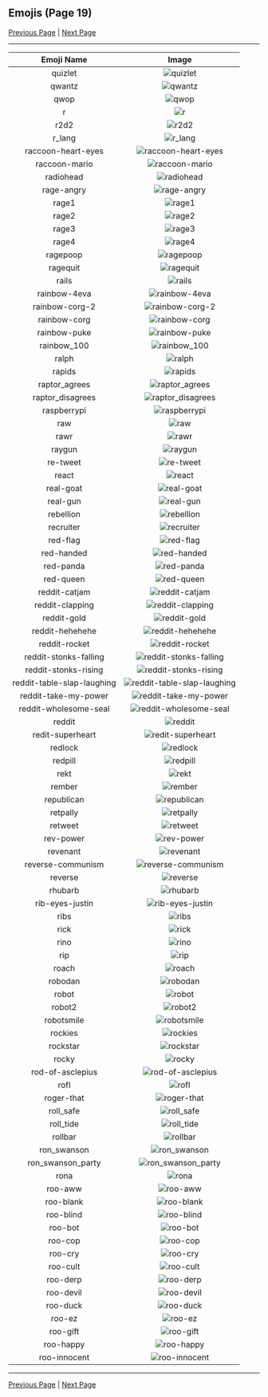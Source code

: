 
  ## Emojis (Page 19)

  [Previous Page](/docs/denverdevs/page-p-0018.md)
   | [Next Page](/docs/denverdevs/page-r-0020.md)

  <hr />

  |Emoji Name|Image|
  | :-: | :-: |
  |quizlet| ![quizlet](/emojis/denverdevs/quizlet.png)|
  |qwantz| ![qwantz](/emojis/denverdevs/qwantz.png)|
  |qwop| ![qwop](/emojis/denverdevs/qwop.png)|
  |r| ![r](/emojis/denverdevs/r.jpg)|
  |r2d2| ![r2d2](/emojis/denverdevs/r2d2.gif)|
  |r_lang| ![r_lang](/emojis/denverdevs/r_lang.png)|
  |raccoon-heart-eyes| ![raccoon-heart-eyes](/emojis/denverdevs/raccoon-heart-eyes.png)|
  |raccoon-mario| ![raccoon-mario](/emojis/denverdevs/raccoon-mario.gif)|
  |radiohead| ![radiohead](/emojis/denverdevs/radiohead.png)|
  |rage-angry| ![rage-angry](/emojis/denverdevs/rage-angry.png)|
  |rage1| ![rage1](/emojis/denverdevs/rage1.png)|
  |rage2| ![rage2](/emojis/denverdevs/rage2.png)|
  |rage3| ![rage3](/emojis/denverdevs/rage3.png)|
  |rage4| ![rage4](/emojis/denverdevs/rage4.png)|
  |ragepoop| ![ragepoop](/emojis/denverdevs/ragepoop.png)|
  |ragequit| ![ragequit](/emojis/denverdevs/ragequit.png)|
  |rails| ![rails](/emojis/denverdevs/rails.png)|
  |rainbow-4eva| ![rainbow-4eva](/emojis/denverdevs/rainbow-4eva.gif)|
  |rainbow-corg-2| ![rainbow-corg-2](/emojis/denverdevs/rainbow-corg-2.gif)|
  |rainbow-corg| ![rainbow-corg](/emojis/denverdevs/rainbow-corg.gif)|
  |rainbow-puke| ![rainbow-puke](/emojis/denverdevs/rainbow-puke.jpg)|
  |rainbow_100| ![rainbow_100](/emojis/denverdevs/rainbow_100.gif)|
  |ralph| ![ralph](/emojis/denverdevs/ralph.jpg)|
  |rapids| ![rapids](/emojis/denverdevs/rapids.png)|
  |raptor_agrees| ![raptor_agrees](/emojis/denverdevs/raptor_agrees.gif)|
  |raptor_disagrees| ![raptor_disagrees](/emojis/denverdevs/raptor_disagrees.gif)|
  |raspberrypi| ![raspberrypi](/emojis/denverdevs/raspberrypi.png)|
  |raw| ![raw](/emojis/denverdevs/raw.png)|
  |rawr| ![rawr](/emojis/denverdevs/rawr.png)|
  |raygun| ![raygun](/emojis/denverdevs/raygun.png)|
  |re-tweet| ![re-tweet](/emojis/denverdevs/re-tweet.png)|
  |react| ![react](/emojis/denverdevs/react.png)|
  |real-goat| ![real-goat](/emojis/denverdevs/real-goat.png)|
  |real-gun| ![real-gun](/emojis/denverdevs/real-gun.png)|
  |rebellion| ![rebellion](/emojis/denverdevs/rebellion.png)|
  |recruiter| ![recruiter](/emojis/denverdevs/recruiter.jpg)|
  |red-flag| ![red-flag](/emojis/denverdevs/red-flag.png)|
  |red-handed| ![red-handed](/emojis/denverdevs/red-handed.png)|
  |red-panda| ![red-panda](/emojis/denverdevs/red-panda.png)|
  |red-queen| ![red-queen](/emojis/denverdevs/red-queen.gif)|
  |reddit-catjam| ![reddit-catjam](/emojis/denverdevs/reddit-catjam.gif)|
  |reddit-clapping| ![reddit-clapping](/emojis/denverdevs/reddit-clapping.gif)|
  |reddit-gold| ![reddit-gold](/emojis/denverdevs/reddit-gold.png)|
  |reddit-hehehehe| ![reddit-hehehehe](/emojis/denverdevs/reddit-hehehehe.gif)|
  |reddit-rocket| ![reddit-rocket](/emojis/denverdevs/reddit-rocket.gif)|
  |reddit-stonks-falling| ![reddit-stonks-falling](/emojis/denverdevs/reddit-stonks-falling.png)|
  |reddit-stonks-rising| ![reddit-stonks-rising](/emojis/denverdevs/reddit-stonks-rising.png)|
  |reddit-table-slap-laughing| ![reddit-table-slap-laughing](/emojis/denverdevs/reddit-table-slap-laughing.gif)|
  |reddit-take-my-power| ![reddit-take-my-power](/emojis/denverdevs/reddit-take-my-power.gif)|
  |reddit-wholesome-seal| ![reddit-wholesome-seal](/emojis/denverdevs/reddit-wholesome-seal.png)|
  |reddit| ![reddit](/emojis/denverdevs/reddit.png)|
  |redit-superheart| ![redit-superheart](/emojis/denverdevs/redit-superheart.gif)|
  |redlock| ![redlock](/emojis/denverdevs/redlock.png)|
  |redpill| ![redpill](/emojis/denverdevs/redpill.png)|
  |rekt| ![rekt](/emojis/denverdevs/rekt.gif)|
  |rember| ![rember](/emojis/denverdevs/rember.png)|
  |republican| ![republican](/emojis/denverdevs/republican.png)|
  |retpally| ![retpally](/emojis/denverdevs/retpally.jpg)|
  |retweet| ![retweet](/emojis/denverdevs/retweet.jpg)|
  |rev-power| ![rev-power](/emojis/denverdevs/rev-power.png)|
  |revenant| ![revenant](/emojis/denverdevs/revenant.gif)|
  |reverse-communism| ![reverse-communism](/emojis/denverdevs/reverse-communism.jpg)|
  |reverse| ![reverse](/emojis/denverdevs/reverse.png)|
  |rhubarb| ![rhubarb](/emojis/denverdevs/rhubarb.png)|
  |rib-eyes-justin| ![rib-eyes-justin](/emojis/denverdevs/rib-eyes-justin.png)|
  |ribs| ![ribs](/emojis/denverdevs/ribs.png)|
  |rick| ![rick](/emojis/denverdevs/rick.jpg)|
  |rino| ![rino](/emojis/denverdevs/rino.png)|
  |rip| ![rip](/emojis/denverdevs/rip.png)|
  |roach| ![roach](/emojis/denverdevs/roach.jpg)|
  |robodan| ![robodan](/emojis/denverdevs/robodan.jpg)|
  |robot| ![robot](/emojis/denverdevs/robot.jpg)|
  |robot2| ![robot2](/emojis/denverdevs/robot2.png)|
  |robotsmile| ![robotsmile](/emojis/denverdevs/robotsmile.png)|
  |rockies| ![rockies](/emojis/denverdevs/rockies.jpg)|
  |rockstar| ![rockstar](/emojis/denverdevs/rockstar.png)|
  |rocky| ![rocky](/emojis/denverdevs/rocky.png)|
  |rod-of-asclepius| ![rod-of-asclepius](/emojis/denverdevs/rod-of-asclepius.png)|
  |rofl| ![rofl](/emojis/denverdevs/rofl.gif)|
  |roger-that| ![roger-that](/emojis/denverdevs/roger-that.png)|
  |roll_safe| ![roll_safe](/emojis/denverdevs/roll_safe.jpg)|
  |roll_tide| ![roll_tide](/emojis/denverdevs/roll_tide.png)|
  |rollbar| ![rollbar](/emojis/denverdevs/rollbar.png)|
  |ron_swanson| ![ron_swanson](/emojis/denverdevs/ron_swanson.png)|
  |ron_swanson_party| ![ron_swanson_party](/emojis/denverdevs/ron_swanson_party.gif)|
  |rona| ![rona](/emojis/denverdevs/rona.png)|
  |roo-aww| ![roo-aww](/emojis/denverdevs/roo-aww.png)|
  |roo-blank| ![roo-blank](/emojis/denverdevs/roo-blank.png)|
  |roo-blind| ![roo-blind](/emojis/denverdevs/roo-blind.png)|
  |roo-bot| ![roo-bot](/emojis/denverdevs/roo-bot.png)|
  |roo-cop| ![roo-cop](/emojis/denverdevs/roo-cop.png)|
  |roo-cry| ![roo-cry](/emojis/denverdevs/roo-cry.png)|
  |roo-cult| ![roo-cult](/emojis/denverdevs/roo-cult.png)|
  |roo-derp| ![roo-derp](/emojis/denverdevs/roo-derp.png)|
  |roo-devil| ![roo-devil](/emojis/denverdevs/roo-devil.png)|
  |roo-duck| ![roo-duck](/emojis/denverdevs/roo-duck.png)|
  |roo-ez| ![roo-ez](/emojis/denverdevs/roo-ez.png)|
  |roo-gift| ![roo-gift](/emojis/denverdevs/roo-gift.png)|
  |roo-happy| ![roo-happy](/emojis/denverdevs/roo-happy.png)|
  |roo-innocent| ![roo-innocent](/emojis/denverdevs/roo-innocent.png)|

  <hr/>
  
  [Previous Page](/docs/denverdevs/page-p-0018.md)
   | [Next Page](/docs/denverdevs/page-r-0020.md)